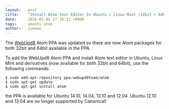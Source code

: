 ```yaml
---
layout:   post
title:    "Install Atom Text Editor In Ubuntu / Linux Mint (32bit + 64bit) Via PPA"
date:     2016-03-04 17:30:12 +0900
tags:     ubuntu atom
author:   junwoo
---
```


The [WebUpd8](http://www.webupd8.org) Atom PPA was updated so there are now Atom packages for both 32bit and 64bit available in the PPA.

To add the WebUpd8 Atom PPA and install Atom text editor in Ubuntu, Linux Mint and derivatives (now available for both 32bit and 64bit), use the following commands:

```console
$ sudo add-apt-repository ppa:webupd8team/atom
$ sudo apt-get update
$ sudo apt-get install atom
```

the PPA is available for Ubuntu 14.10, 14.04, 13.10 and 12.04. Ubuntu 12.10 and 13.04 are no longer supported by Canonical!

